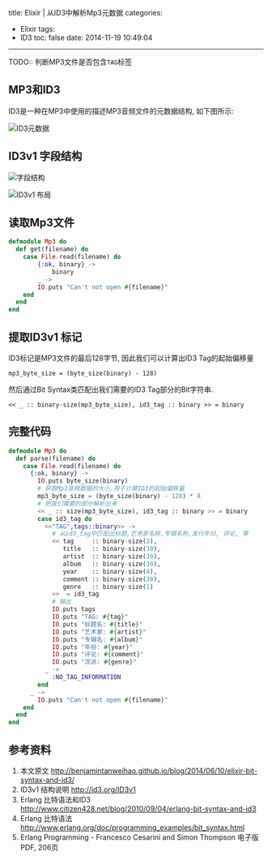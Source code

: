 title: Elixir | 从ID3中解析Mp3元数据
categories:
  - Elixir
tags:
  - ID3
toc: false
date: 2014-11-19 10:49:04
---

TODO:: 判断MP3文件是否包含`TAG`标签

## MP3和ID3

ID3是一种在MP3中使用的描述MP3音频文件的元数据结构, 如下图所示:

![ID3元数据](/assets/images/vlc_metadata.png)

## ID3v1 字段结构

![字段结构](/assets/images/id3v1_blocks.gif)

![ID3v1 布局](/assets/images/id3v1.png)

## 读取Mp3文件

```elixir
defmodule Mp3 do
  def get(filename) do
    case File.read(filename) do
        {:ok, binary} ->
            binary
        _ ->
        IO.puts "Can't not open #{filename}"
    end
  end
end
```

## 提取ID3v1 标记

ID3标记是MP3文件的最后128字节, 因此我们可以计算出ID3 Tag的起始偏移量

```
mp3_byte_size = (byte_size(binary) - 128)
```

然后通过Bit Syntax类匹配出我们需要的ID3 Tag部分的Bit字符串.

```
<< _ :: binary-size(mp3_byte_size), id3_tag :: binary >> = binary
```

## 完整代码

```elixir
defmodule Mp3 do
  def parse(filename) do
    case File.read(filename) do
      {:ok, binary} ->
        IO.puts byte_size(binary)
        # 获取Mp3音频数据的大小,用于计算ID3的起始偏移量
        mp3_byte_size = (byte_size(binary) - 128) * 8
        # 把我们需要的部分解析出来
        << _ :: size(mp3_byte_size), id3_tag :: binary >> = binary
        case id3_tag do
          <<"TAG",tags::binary>> ->
            # 从id3_tag中匹配出标题,艺术家名称,专辑名称,发行年份, 评论, 等
            << tag     :: binary-size(3),
               title   :: binary-size(30),
               artist  :: binary-size(30),
               album   :: binary-size(30),
               year    :: binary-size(4),
               comment :: binary-size(30),
               genre   :: binary-size(1)
            >>  = id3_tag
            # 输出
            IO.puts tags
            IO.puts "TAG: #{tag}"
            IO.puts "标题名: #{title}"
            IO.puts "艺术家: #{artist}"
            IO.puts "专辑名: #{album}"
            IO.puts "年份: #{year}"
            IO.puts "评论: #{comment}"
            IO.puts "流派: #{genre}"
          _ ->
            :NO_TAG_INFORMATION
        end
      _ ->
        IO.puts "Can't not open #{filename}"
    end
  end
end
```


## 参考资料

1. 本文原文
http://benjamintanweihao.github.io/blog/2014/06/10/elixir-bit-syntax-and-id3/
2. ID3v1 结构说明
http://id3.org/ID3v1
3. Erlang 比特语法和ID3
http://www.citizen428.net/blog/2010/09/04/erlang-bit-syntax-and-id3
4. Erlang 比特语法
http://www.erlang.org/doc/programming_examples/bit_syntax.html
5. Erlang Programming - Francesco Cesarini and Simon Thompson 电子版PDF, 206页